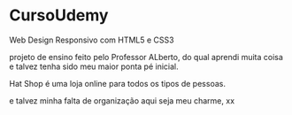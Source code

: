 # CursoUdemy
 Web Design Responsivo com HTML5 e CSS3 

projeto de ensino feito pelo Professor ALberto, do qual aprendi muita coisa e talvez tenha sido meu maior ponta pé inicial.

Hat Shop é uma loja online para todos os tipos de pessoas.

e talvez minha falta de organização aqui seja meu charme, xx
